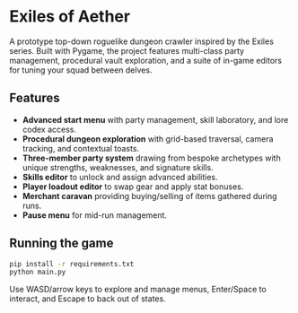 # Exiles of Aether

A prototype top-down roguelike dungeon crawler inspired by the Exiles series. Built with Pygame, the project features multi-class party management, procedural vault exploration, and a suite of in-game editors for tuning your squad between delves.

## Features

- **Advanced start menu** with party management, skill laboratory, and lore codex access.
- **Procedural dungeon exploration** with grid-based traversal, camera tracking, and contextual toasts.
- **Three-member party system** drawing from bespoke archetypes with unique strengths, weaknesses, and signature skills.
- **Skills editor** to unlock and assign advanced abilities.
- **Player loadout editor** to swap gear and apply stat bonuses.
- **Merchant caravan** providing buying/selling of items gathered during runs.
- **Pause menu** for mid-run management.

## Running the game

```bash
pip install -r requirements.txt
python main.py
```

Use WASD/arrow keys to explore and manage menus, Enter/Space to interact, and Escape to back out of states.
